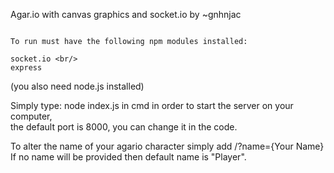 Agar.io with canvas graphics and socket.io by ~gnhnjac

```

To run must have the following npm modules installed:

socket.io <br/>
express

```

(you also need node.js installed)

Simply type: node index.js in cmd in order to start the server on your computer, <br/>
the default port is 8000, you can change it in the code.

To alter the name of your agario character simply add /?name={Your Name} <br/>
If no name will be provided then default name is "Player".